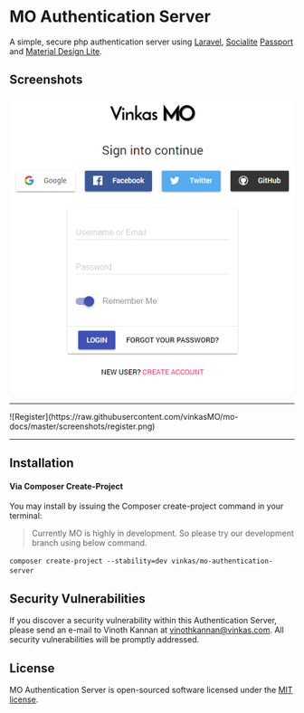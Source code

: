 # MO Authentication Server

A simple, secure php authentication server using [Laravel](https://github.com/laravel/laravel), [Socialite](https://github.com/laravel/socialite) [Passport](https://github.com/laravel/passport) and [Material Design Lite](https://github.com/google/material-design-lite).

## Screenshots

![Login](https://raw.githubusercontent.com/vinkasMO/mo-docs/master/screenshots/login.png)
<hr />
![Register](https://raw.githubusercontent.com/vinkasMO/mo-docs/master/screenshots/register.png)
<hr />

## Installation

#### Via Composer Create-Project

You may install by issuing the Composer create-project command in your terminal:

> Currently MO is highly in development. So please try our development branch using below command.

`composer create-project --stability=dev vinkas/mo-authentication-server`

## Security Vulnerabilities

If you discover a security vulnerability within this Authentication Server, please send an e-mail to Vinoth Kannan at vinothkannan@vinkas.com. All security vulnerabilities will be promptly addressed.

## License

MO Authentication Server is open-sourced software licensed under the [MIT license](LICENSE.txt).
